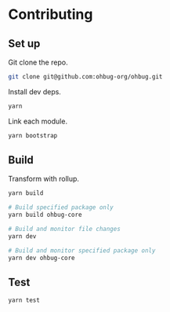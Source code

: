# Contributing

## Set up

Git clone the repo.

```bash
git clone git@github.com:ohbug-org/ohbug.git
```

Install dev deps.

```bash
yarn
```

Link each module.

```bash
yarn bootstrap
```

## Build

Transform with rollup.

```bash
yarn build

# Build specified package only
yarn build ohbug-core

# Build and monitor file changes
yarn dev

# Build and monitor specified package only
yarn dev ohbug-core
```

## Test

```bash
yarn test
```
